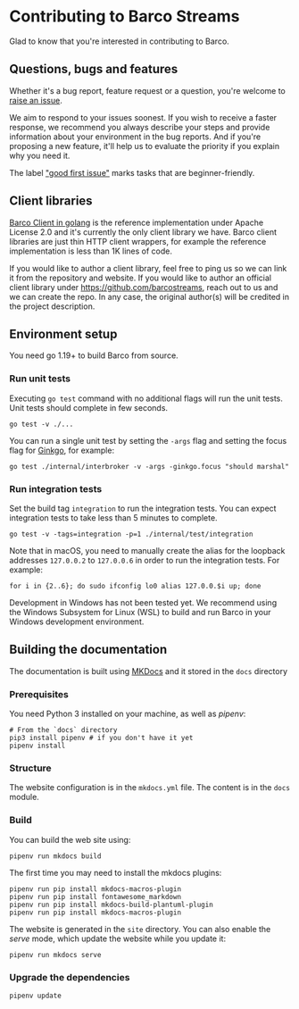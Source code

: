 # Contributing to Barco Streams

Glad to know that you're interested in contributing to Barco.

## Questions, bugs and features

Whether it's a bug report, feature request or a question, you're welcome to [raise an
issue](https://github.com/barcostreams/barco/issues).

We aim to respond to your issues soonest. If you wish to receive a faster response, we recommend you always describe
your steps and provide information about your environment in the bug reports. And if you're proposing a new feature,
it'll help us to evaluate the priority if you explain why you need it.

The label ["good first issue"](https://github.com/barcostreams/barco/labels/good%20first%20issue) marks tasks that are
beginner-friendly.

## Client libraries

[Barco Client in golang][go-client] is the reference implementation under Apache License 2.0 and it's currently the
only client library we have. Barco client libraries are just thin HTTP client wrappers, for example the reference
implementation is less than 1K lines of code.

If you would like to author a client library, feel free to ping us so we can link it from the repository and website.
If you would like to author an official client library under https://github.com/barcostreams, reach out to us and we can
create the repo. In any case, the original author(s) will be credited in the project description.

## Environment setup

You need go 1.19+ to build Barco from source.

### Run unit tests

Executing `go test` command with no additional flags will run the unit tests. Unit tests should complete in few seconds.

```shell
go test -v ./...
```

You can run a single unit test by setting the `-args` flag and setting the focus flag for [Ginkgo][ginkgo], for example:

```shell
go test ./internal/interbroker -v -args -ginkgo.focus "should marshal"
```

### Run integration tests

Set the build tag `integration` to run the integration tests. You can expect integration tests to take less than 5
minutes to complete.

```shell
go test -v -tags=integration -p=1 ./internal/test/integration
```

Note that in macOS, you need to manually create the alias for the loopback addresses `127.0.0.2` to `127.0.0.6` in order
to run the integration tests. For example:

```shell
for i in {2..6}; do sudo ifconfig lo0 alias 127.0.0.$i up; done
```

Development in Windows has not been tested yet. We recommend using the Windows Subsystem for Linux (WSL) to build and
run Barco in your Windows development environment.

[go-client]: https://github.com/barcostreams/go-client
[ginkgo]: https://onsi.github.io/ginkgo/


## Building the documentation

The documentation is built using [MKDocs](https://www.mkdocs.org/) and it stored in the `docs` directory

### Prerequisites

You need Python 3 installed on your machine, as well as _pipenv_:

```shell
# From the `docs` directory
pip3 install pipenv # if you don't have it yet
pipenv install
```

### Structure

The website configuration is in the `mkdocs.yml` file.
The content is in the `docs` module.

### Build

You can build the web site using:

```shell
pipenv run mkdocs build
```

The first time you may need to install the mkdocs plugins:

```shell
pipenv run pip install mkdocs-macros-plugin
pipenv run pip install fontawesome_markdown
pipenv run pip install mkdocs-build-plantuml-plugin
pipenv run pip install mkdocs-macros-plugin
```

The website is generated in the `site` directory.
You can also enable the _serve_ mode, which update the website while you update it:

```shell
pipenv run mkdocs serve
```

### Upgrade the dependencies

```shell
pipenv update
```
